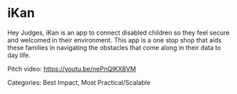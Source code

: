 # iKan

Hey Judges, 
iKan is an app to connect disabled children so they feel secure and welcomed in their environment. This app is a one stop shop that aids these families in navigating the obstacles that come along in their data to day life. 

Pitch video: https://youtu.be/nePnQIKX8VM

Categories: Best Impact, Most Practical/Scalable



